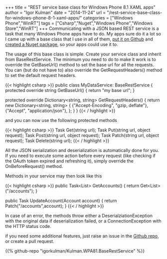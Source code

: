 +++
title = "REST service base class for Windows Phone 8.1 XAML apps"
author = "Igor Kulman"
date = "2014-11-24"
url = "/rest-service-base-class-for-windows-phone-8-1-xaml-apps/"
categories = ["Windows Phone","WinRT"]
tags = ["Csharp","Nuget","Windows Phone","Windows Store","WinRT"]
+++
Communicating with a JSON based REST service is a task that many Windows Phone apps have to do. My apps sure do it a lot so I came up with a base class that I use in all of them, [put it on Github][1] and [created a Nuget package][2], so your apps could use it to. 

The usage of this base class is simple. Create your service class and inherit from BaseRestService. The minimum you need to do to make it work is to override the GetBaseUrl() method to set the base url for all the requests. You can (but do not have to) also override the GetRequestHeaders() method to set the default request headers.

{{< highlight csharp >}}
public class MyDataService: BaseRestService
{
  protected override string GetBaseUrl()
  {
    return "my base url";
  }
  
  protected override Dictionary<string, string> GetRequestHeaders()
  {
    return new Dictionary<string, string>
    {
      {"Accept-Encoding", "gzip, deflate"},
      {"Accept", "application/json"},
    };
  }
}
{{< / highlight >}}

and you can now use the following protected methods

<!--more-->

{{< highlight csharp >}}
Task<T> Get<T>(string url);
Task<T> Put<T>(string url, object request);
Task<T> Post<T>(string url, object request);
Task<T> Patch<T>(string url, object request);
Task Delete(string url);
{{< / highlight >}}

All the JSON serialization and deserialization is automatically done for you. If you need to execute some action before every request (like checking if the OAuth token expired and refreshing it), simply override the OnBeforeRequest() method.

Methods in your service may then look like this

{{< highlight csharp >}}
public Task<List<Account>> GetAccounts()
{
  return Get<List<Account>>("/accounts");
}

public Task<Account> UpdateAccount(Account account)
{
  return Patch<Account>("/accounts",account);
}
{{< / highlight >}}

In case of an error, the methods throw either a DeserialziationException with the original data if deserialization failed, or a ConnectionException with the HTTP status code.

if you need some additional features, just raise an issue in the [Github repo][1], or create a pull request.

{{% github-repo "igorkulman/Kulman.WPA81.BaseRestService" %}}

 [1]: https://github.com/igorkulman/Kulman.WPA81.BaseRestService
 [2]: https://www.nuget.org/packages/Kulman.WPA81.BaseRestService/
